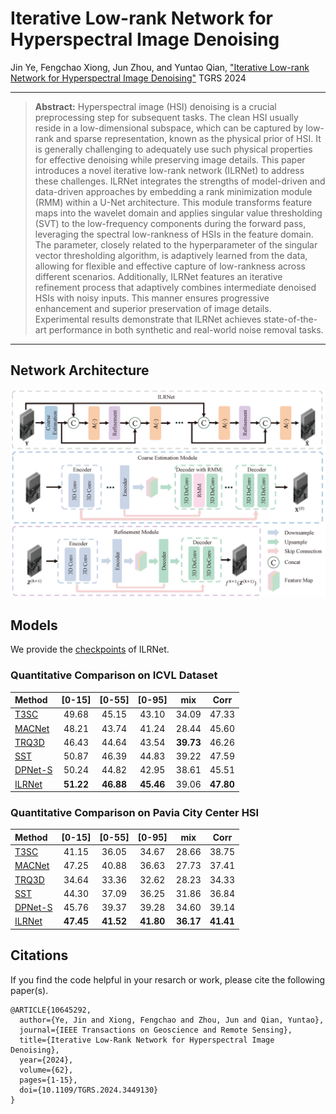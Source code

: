 # Iterative Low-rank  Network for Hyperspectral Image Denoising

Jin Ye, Fengchao Xiong, Jun Zhou, and Yuntao Qian, ["Iterative Low-rank  Network for Hyperspectral Image Denoising"](https://ieeexplore.ieee.org/document/10645292) TGRS 2024 


<hr />

> **Abstract:**  Hyperspectral image (HSI) denoising is a crucial preprocessing step for subsequent tasks. The clean HSI usually reside in a low-dimensional subspace, which can be captured by low-rank and sparse representation, known as the physical prior of HSI. It is generally challenging to adequately use such physical properties for effective denoising while preserving image details. This paper introduces a novel iterative low-rank network (ILRNet) to address these challenges. ILRNet integrates the strengths of model-driven and data-driven approaches by embedding a rank minimization module (RMM) within a U-Net architecture. This module transforms feature maps into the wavelet domain and applies singular value thresholding (SVT) to the low-frequency components during the forward pass, leveraging the spectral low-rankness  of HSIs in the feature domain. The parameter, closely related to the hyperparameter of the singular vector thresholding algorithm, is adaptively learned from the data, allowing for flexible and effective capture of low-rankness across different scenarios. Additionally, ILRNet features an iterative refinement process that adaptively combines intermediate denoised HSIs with noisy inputs.  This  manner  ensures progressive enhancement and superior preservation of image details. Experimental results demonstrate that ILRNet achieves state-of-the-art performance in both synthetic and real-world noise removal tasks.
<hr />

## Network Architecture

<img src = "figs/overall.png"> 

<a id="Models"></a> 

## Models

We provide the [checkpoints](https://drive.google.com/drive/folders/1KN1Ggi0WkMiTIlSj67dTAFktPAvPPWHf?usp=drive_link) of ILRNet.
### Quantitative Comparison on ICVL Dataset
| Method  | [0-15]| [0-55]  | [0-95] | mix |  Corr |
| :------ | :--------: | :--------: | :--------: | :--------: | :----------------------------------------------------------: | 
| [T3SC](https://www.mdpi.com/2072-4292/14/18/4598) | 49.68 | 45.15 | 43.10 | 34.09 | 47.33 |
| [MACNet](https://ieeexplore.ieee.org/document/9631264)  | 48.21 | 43.74 | 41.24 | 28.44 | 45.60 |
| [TRQ3D](https://www.mdpi.com/2072-4292/14/18/4598)  | 46.43 | 44.64 | 43.54 | **39.73** | 46.26 |
| [SST](http://arxiv.org/abs/2211.14090)  | 50.87 | 46.39 | 44.83 | 39.22 | 47.59 |
| [DPNet-S](https://ieeexplore.ieee.org/abstract/document/10258356) | 50.24 | 44.82 | 42.95 | 38.61 | 45.51 |
| [ILRNet](https://ieeexplore.ieee.org/document/10645292)  | **51.22** | **46.88** | **45.46** | 39.06 | **47.80** |


### Quantitative Comparison on Pavia City Center HSI
| Method  | [0-15]| [0-55]  | [0-95] | mix |  Corr |
| :------ | :--------: | :--------: | :--------: | :--------: | :----------------------------------------------------------: | 
| [T3SC](https://www.mdpi.com/2072-4292/14/18/4598) | 41.15 | 36.05 | 34.67 | 28.66 | 38.75 |
| [MACNet](https://ieeexplore.ieee.org/document/9631264)  | 47.25 | 40.88 | 36.63 | 27.73 | 37.41 |
| [TRQ3D](https://www.mdpi.com/2072-4292/14/18/4598)  | 34.64 | 33.36 | 32.62 | 28.23 | 34.33 |
| [SST](http://arxiv.org/abs/2211.14090)  | 44.30 | 37.09 | 36.25 | 31.86 | 36.84 |
| [DPNet-S](https://ieeexplore.ieee.org/abstract/document/10258356) | 45.76 | 39.37 | 39.28 | 34.60 | 39.14 |
| [ILRNet](https://ieeexplore.ieee.org/document/10645292)  | **47.45** | **41.52** | **41.80** | **36.17** | **41.41** |


## Citations

If you find the code helpful in your resarch or work, please cite the following paper(s).

```
@ARTICLE{10645292,
  author={Ye, Jin and Xiong, Fengchao and Zhou, Jun and Qian, Yuntao},
  journal={IEEE Transactions on Geoscience and Remote Sensing}, 
  title={Iterative Low-Rank Network for Hyperspectral Image Denoising}, 
  year={2024},
  volume={62},
  pages={1-15},
  doi={10.1109/TGRS.2024.3449130}
}


```
